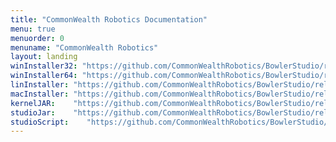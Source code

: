 ```yaml
---
title: "CommonWealth Robotics Documentation"
menu: true
menuorder: 0
menuname: "CommonWealth Robotics"
layout: landing
winInstaller32: "https://github.com/CommonWealthRobotics/BowlerStudio/releases/download/1.5.3/Windows-32-BowlerStudio-1.5.3.exe"
winInstaller64: "https://github.com/CommonWealthRobotics/BowlerStudio/releases/download/1.5.3/Windows-64-BowlerStudio-1.5.3.exe"
linInstaller: "https://github.com/CommonWealthRobotics/BowlerStudio/releases/download/1.5.3/Ubuntu-BowlerStudio-1.5.3.deb"
macInstaller: "https://github.com/CommonWealthRobotics/BowlerStudio/releases/download/1.5.3/MacOSX-BowlerStudio-1.5.3.zip"
kernelJAR:    "https://github.com/CommonWealthRobotics/BowlerStudio/releases/download/1.5.3/BowlerScriptingKernel-0.61.1-fat.jar"
studioJar:    "https://github.com/CommonWealthRobotics/BowlerStudio/releases/download/1.5.3/BowlerStudio.jar"
studioScript:    "https://github.com/CommonWealthRobotics/BowlerStudio/releases/download/1.5.3/bowlerstudio"
---
```


